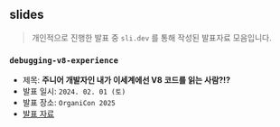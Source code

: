 ## slides
> 개인적으로 진행한 발표 중 `sli.dev` 를 통해 작성된 발표자료 모음입니다.

### `debugging-v8-experience`
* 제목: **주니어 개발자인 내가 이세계에선 V8 코드를 읽는 사람?!?**
* 발표 일시: `2024. 02. 01 (토)`
* 발표 장소: `OrganiCon 2025`
* [발표 자료](./slides/2024-02-01-debugging-v8-experience/slides.pdf)

